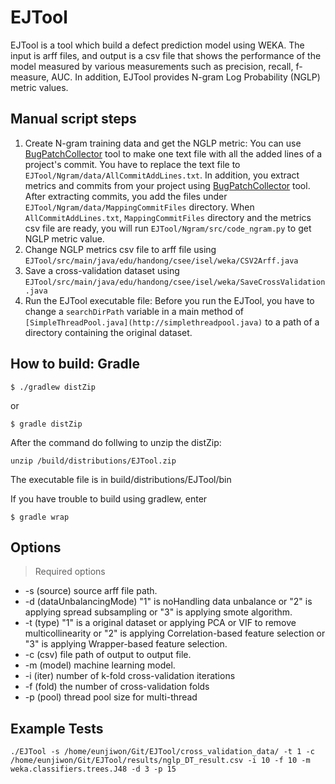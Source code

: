 # EJTool

EJTool is a tool which build a defect prediction model using WEKA. The input is arff files, and output is a csv file that shows the performance of the model measured by various measurements such as precision, recall, f-measure, AUC. In addition, EJTool provides N-gram Log Probability (NGLP) metric values.

## Manual script steps

1. Create N-gram training data and get the NGLP metric: You can use [BugPatchCollector](https://github.com/HGUISEL/bugpatchcollector) tool to make one text file with all the added lines of a project's commit. You have to replace the text file to `EJTool/Ngram/data/AllCommitAddLines.txt`. In addition, you extract metrics and commits from your project using  [BugPatchCollector](https://github.com/HGUISEL/bugpatchcollector) tool. After extracting commits, you add the files under `EJTool/Ngram/data/MappingCommitFiles` directory. When `AllCommitAddLines.txt`, `MappingCommitFiles` directory and the metrics csv file are ready, you will run `EJTool/Ngram/src/code_ngram.py` to get NGLP metric value. 
2. Change NGLP metrics csv file to arff file using  `EJTool/src/main/java/edu/handong/csee/isel/weka/CSV2Arff.java`
3. Save a cross-validation dataset using  `EJTool/src/main/java/edu/handong/csee/isel/weka/SaveCrossValidation.java` 
4. Run the EJTool executable file: Before you run the EJTool, you have to change a `searchDirPath` variable in a main method of `[SimpleThreadPool.java](http://simplethreadpool.java)` to a path of a directory containing the original dataset.  

## How to build: Gradle

```
$ ./gradlew distZip
```

or

```
$ gradle distZip
```

After the command do follwing to unzip the distZip:

```
unzip /build/distributions/EJTool.zip
```

The executable file is in build/distributions/EJTool/bin

If you have trouble to build using gradlew, enter

```
$ gradle wrap
```

## Options

> Required options

- -s (source) source arff file path.
- -d (dataUnbalancingMode) "1" is noHandling data unbalance or "2" is applying spread  subsampling or "3" is applying smote algorithm.
- -t (type) "1" is a original dataset or applying PCA or VIF to remove multicollinearity or "2" is applying Correlation-based feature selection or "3" is applying Wrapper-based feature selection.
- -c (csv) file path of output to output file.
- -m (model) machine learning model.
- -i (iter) number of k-fold cross-validation iterations
- -f (fold) the number of cross-validation folds
- -p (pool) thread pool size for multi-thread

## **Example Tests**

```
./EJTool -s /home/eunjiwon/Git/EJTool/cross_validation_data/ -t 1 -c /home/eunjiwon/Git/EJTool/results/nglp_DT_result.csv -i 10 -f 10 -m weka.classifiers.trees.J48 -d 3 -p 15
```
